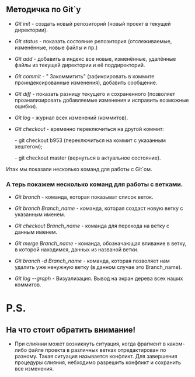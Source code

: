 ## Методичка по Git`y ##

* *Git init* - создать новый репозиторий (новый проект в текущей директории). 

* *Git status* - показать состояние репозитория (отслеживаемые, изменённые, новые файлы и пр.)

* *Git add* - добавить в индекс все новые, изменённые, удалённые файлы из текущей директории и её поддиректорий.

* *Git commit* - " Закоммитить" (зафиксировать в коммите проиндексированные изменения), добавить сообщение.

* *Git diff* - показать разницу текущего и сохраненного (позволяет проанализировать добавляемые изменения и исправить возможные ошибки).

* *Git log* - журнал всех изменений (коммитов).

* *Git checkout* - временно переключиться на другой коммит:

    \- git checkout b953 (переключиться на коммит с указанным хештегом);

    \- git checkout master (вернуться в актуальное состояние).

Итак мы показали несколько команд для  работы с Git`ом.

### А терь покажем  несколько команд для работы с ветками.

* *Git branch* - команда, которая показыват список веток.

* *Git branch Branch_name* - команда, которая создаст новую ветку с указанным именем.   

* *Git checkout Branch_name* - команда для перехода на ветку с данным именем.

* *Git merge Branch_name* - команда, обозначающая вливание в ветку, в которой находимся, данных из названой ветки.

* *Git branch -d Branch_name* - команда, которая позволяет нам удалить уже ненужную ветку (в данном случае это Branch_name).

* *Git log --graph* - Визуализация. Вывод на экран дерева всех наших коммитов.

# P.S.

## На что стоит обратить внимание!

* При слиянии может возникнуть ситуация, когда фрагмент в каком-либо файле проекта в различных ветках отредактирован по разному. Такая ситуация называется конфликт. Для завершения процедуры слияния, небходимо разрешить конфликт и сохранить все изменения.